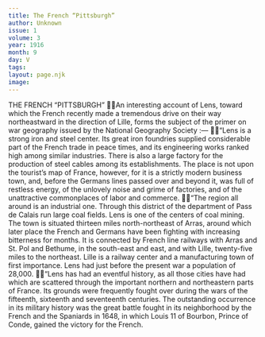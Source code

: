 ```yaml
---
title: The French “Pittsburgh”
author: Unknown
issue: 1
volume: 3
year: 1916
month: 9
day: V
tags:
layout: page.njk
image:
---
```

THE FRENCH “PITTSBURGH” An interesting account of Lens, toward which the French recently made a tremendous drive on their way northeastward in the direction of Lille, forms the subject of the primer on war geography issued by the National Geography Society :— “Lens is a strong iron and steel center. Its great iron foundries supplied considerable part of the French trade in peace times, and its engineering works ranked high among similar industries. There is also a large factory for the production of steel cables among its establishments. The place is not upon the tourist’s map of France, however, for it is a strictly modern business town, and, before the Germans lines passed over and beyond it, was full of restless energy, of the unlovely noise and grime of factories, and of the unattractive commonplaces of labor and commerce. “The region all around is an industrial one. Through this district of the department of Pass de Calais run large coal fields. Lens is one of the centers of coal mining. The town is situated thirteen miles north-northeast of Arras, around which later place the French and Germans have been fighting with increasing bitterness for months. It is connected by French line railways with Arras and St. Pol and Bethume, in the south-east and east, and with Lille, twenty-five miles to the northeast. Lille is a railway center and a manufacturing town of first importance. Lens had just before the present war a population of 28,000. “Lens has had an eventful history, as all those cities have had which are scattered through the important northern and northeastern parts of France. Its grounds were frequently fought over during the wars of the fifteenth, sixteenth and seventeenth centuries. The outstanding occurrence in its military history was the great battle fought in its neighborhood by the French and the Spaniards in 1648, in which Louis 11 of Bourbon, Prince of Conde, gained the victory for the French. 
